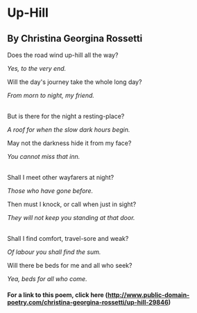 # Up-Hill

## By Christina Georgina Rossetti



Does the road wind up-hill all the way?

_Yes, to the very end._

Will the day's journey take the whole long day?

_From morn to night, my friend._

\
But is there for the night a resting-place?

_A roof for when the slow dark hours begin._
 
May not the darkness hide it from my face?

_You cannot miss that inn._

\
Shall I meet other wayfarers at night?

_Those who have gone before._

Then must I knock, or call when just in sight?

_They will not keep you standing at that door._

\
Shall I find comfort, travel-sore and weak?

_Of labour you shall find the sum._

Will there be beds for me and all who seek?

_Yea, beds for all who come._


#### For a link to this poem, click here (http://www.public-domain-poetry.com/christina-georgina-rossetti/up-hill-29846)
